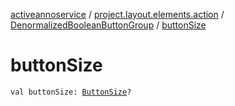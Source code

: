 [activeannoservice](../../index.md) / [project.layout.elements.action](../index.md) / [DenormalizedBooleanButtonGroup](index.md) / [buttonSize](./button-size.md)

# buttonSize

`val buttonSize: `[`ButtonSize`](../../project.layout/-button-size/index.md)`?`